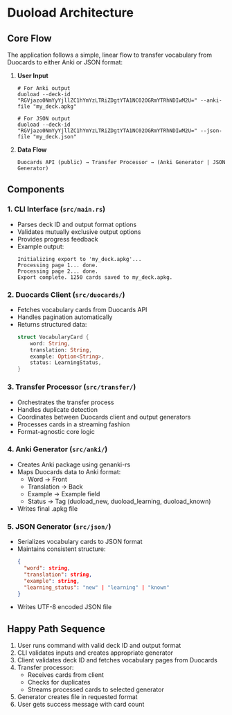 # Duoload Architecture

## Core Flow

The application follows a simple, linear flow to transfer vocabulary from Duocards to either Anki or JSON format:

1. **User Input**
   ```
   # For Anki output
   duoload --deck-id "RGVjazo0NmYyYjllZC1hYmYzLTRiZDgtYTA1NC02OGRmYTRhNDIwM2U=" --anki-file "my_deck.apkg"
   
   # For JSON output
   duoload --deck-id "RGVjazo0NmYyYjllZC1hYmYzLTRiZDgtYTA1NC02OGRmYTRhNDIwM2U=" --json-file "my_deck.json"
   ```

2. **Data Flow**
   ```
   Duocards API (public) → Transfer Processor → (Anki Generator | JSON Generator)
   ```

## Components

### 1. CLI Interface (`src/main.rs`)
- Parses deck ID and output format options
- Validates mutually exclusive output options
- Provides progress feedback
- Example output:
  ```
  Initializing export to 'my_deck.apkg'...
  Processing page 1... done.
  Processing page 2... done.
  Export complete. 1250 cards saved to my_deck.apkg.
  ```

### 2. Duocards Client (`src/duocards/`)
- Fetches vocabulary cards from Duocards API
- Handles pagination automatically
- Returns structured data:
  ```rust
  struct VocabularyCard {
      word: String,
      translation: String,
      example: Option<String>,
      status: LearningStatus,
  }
  ```

### 3. Transfer Processor (`src/transfer/`)
- Orchestrates the transfer process
- Handles duplicate detection
- Coordinates between Duocards client and output generators
- Processes cards in a streaming fashion
- Format-agnostic core logic

### 4. Anki Generator (`src/anki/`)
- Creates Anki package using genanki-rs
- Maps Duocards data to Anki format:
  - Word → Front
  - Translation → Back
  - Example → Example field
  - Status → Tag (duoload_new, duoload_learning, duoload_known)
- Writes final .apkg file

### 5. JSON Generator (`src/json/`)
- Serializes vocabulary cards to JSON format
- Maintains consistent structure:
  ```json
  {
    "word": string,
    "translation": string,
    "example": string,
    "learning_status": "new" | "learning" | "known"
  }
  ```
- Writes UTF-8 encoded JSON file

## Happy Path Sequence

1. User runs command with valid deck ID and output format
2. CLI validates inputs and creates appropriate generator
3. Client validates deck ID and fetches vocabulary pages from Duocards
4. Transfer processor:
   - Receives cards from client
   - Checks for duplicates
   - Streams processed cards to selected generator
5. Generator creates file in requested format
6. User gets success message with card count
